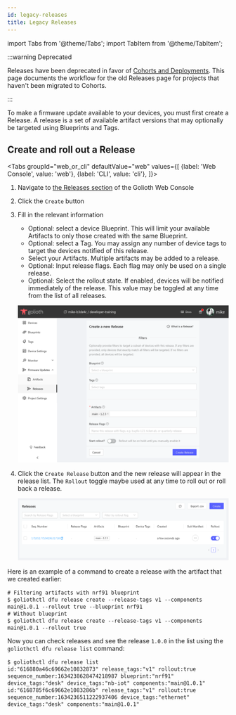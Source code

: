 ```yaml
---
id: legacy-releases
title: Legacy Releases
---
```


import Tabs from '@theme/Tabs';
import TabItem from '@theme/TabItem';

:::warning Deprecated

Releases have been deprecated in favor of [Cohorts and Deployments](../3-managing-cohorts.md). This page documents the workflow for the old Releases page for projects that haven't been migrated to Cohorts.

:::

To make a firmware update available to your devices, you must first create a
Release. A release is a set of available artifact versions that may optionally
be targeted using Blueprints and Tags.

## Create and roll out a Release

<Tabs
groupId="web_or_cli"
defaultValue="web"
values={[
{label: 'Web Console', value: 'web'},
{label: 'CLI', value: 'cli'},
]}>

<TabItem value="web">

1. Navigate to [the Releases section](https://console.golioth.io/releases) of
   the Golioth Web Console
2. Click the `Create` button
3. Fill in the relevant information
    - Optional: select a device Blueprint. This will limit your available
      Artifacts to only those created with the same Blueprint.
    - Optional: select a Tag. You may assign any number of device tags to target
      the devices notified of this release.
    - Select your Artifacts. Multiple artifacts may be added to a release.
    - Optional: Input release flags. Each flag may only be used on a single
      release.
    - Optional: Select the rollout state. If enabled, devices will be notified
      immediately of the release. This value may be toggled at any time from the
      list of all releases.

    ![Creating a Release](./assets/web-console-create-release.png)

4. Click the `Create Release` button and the new release will appear in the
   release list. The `Rollout` toggle maybe used at any time to roll out or roll
   back a release.

    ![Releases list](./assets/web-console-release-list.png)

</TabItem>

<TabItem value="cli">

Here is an example of a command to create a release with the artifact that we
created earlier:

```
# Filtering artifacts with nrf91 blueprint
$ goliothctl dfu release create --release-tags v1 --components main@1.0.1 --rollout true --blueprint nrf91
# Without blueprint
$ goliothctl dfu release create --release-tags v1 --components main@1.0.1 --rollout true
```

Now you can check releases and see the release `1.0.0` in the list using the
`goliothctl dfu release list` command:

```
$ goliothctl dfu release list
id:"616880a46c69662e10832873" release_tags:"v1" rollout:true sequence_number:1634238628474218987 blueprint:"nrf91" device_tags:"desk" device_tags:"nb-iot" components:"main@1.0.1"
id:"6168785f6c69662e1083286b" release_tags:"v1" rollout:true sequence_number:1634236511222937406 device_tags:"ethernet" device_tags:"desk" components:"main@1.0.1"
```

</TabItem>
</Tabs>
